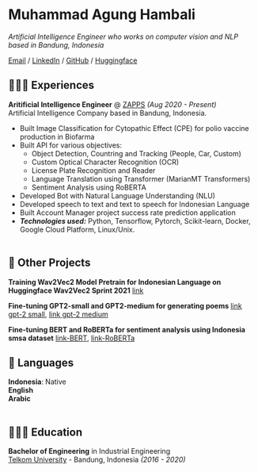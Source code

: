 # Muhammad Agung Hambali

_Artificial Intelligence Engineer who works on computer vision and NLP based in Bandung, Indonesia_ <br>

[Email](mailto:agunghambali@gmail.com) / [LinkedIn](https://www.linkedin.com/in/agunghambali/) / [GitHub](https://github.com/magungh1) / [Huggingface](https://huggingface.co/ayameRushia/)

## 👩🏼‍💻 Experiences

**Aritificial Intelligence Engineer** @ [ZAPPS](https://zapps.co.id/) _(Aug 2020 - Present)_ <br>
Artificial Intelligence Company based in Bandung, Indonesia.
  - Built Image Classification for Cytopathic Effect (CPE) for polio vaccine production in Biofarma
  - Built API for various objectives:
    -  Object Detection, Countring and Tracking (People, Car, Custom)
    -  Custom Optical Character Recognition (OCR)
    -  License Plate Recognition and Reader
    -  Language Translation using Transformer (MarianMT Transformers)
    -  Sentiment Analysis using RoBERTA
  - Developed Bot with Natural Language Understanding (NLU)
  - Developed speech to text and text to speech for Indonesian Language
  - Built Account Manager project success rate prediction application
  - **_Technologies used:_** Python, Tensorflow, Pytorch, Scikit-learn, Docker, Google Cloud Platform, Linux/Unix.
<br><br>    

## 📌 Other Projects

**Training Wav2Vec2 Model Pretrain for Indonesian Language on Huggingface Wav2Vec2 Sprint 2021** [link](https://huggingface.co/ayameRushia/wav2vec2-large-xlsr-indo-base)
  
**Fine-tuning GPT2-small and GPT2-medium for generating poems** [link gpt-2 small](https://huggingface.co/ayameRushia/gpt2-small-indonesia-fine-tuning-poem), [link gpt-2 medium](https://huggingface.co/ayameRushia/gpt2-small-indonesia-fine-tuning-poem)

**Fine-tuning BERT and RoBERTa for sentiment analysis using Indonesia smsa dataset** [link-BERT](https://huggingface.co/ayameRushia/bert-base-indonesian-1.5G-sentiment-analysis-smsa), [link-RoBERTa](https://huggingface.co/ayameRushia/bert-base-indonesian-1.5G-sentiment-analysis-smsa)

## 💬 Languages

**Indonesia**: Native <br>
**English** <br>
**Arabic**
<br><br>

## 👩🏼‍🎓 Education

**Bachelor of Engineering** in Industrial Engineering<br>
[Telkom University](https://telkomuniversity.ac.id/) - Bandung, Indonesia _(2016 - 2020)_
